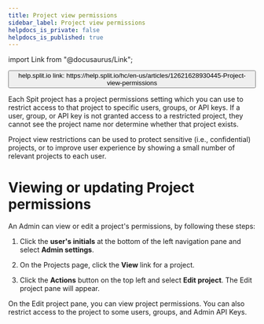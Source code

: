 ```yaml
---
title: Project view permissions
sidebar_label: Project view permissions
helpdocs_is_private: false
helpdocs_is_published: true
---
```


import Link from "@docusaurus/Link";

<p>
  <button style={{borderRadius:'8px', border:'1px', fontFamily:'Courier New', fontWeight:'800', textAlign:'left'}}> help.split.io link: https://help.split.io/hc/en-us/articles/12621628930445-Project-view-permissions </button>
</p>

Each Spit project has a project permissions setting which you can use to restrict access to that project to specific users, groups, or API keys. If a user, group, or API key is not granted access to a restricted project, they cannot see the project name nor determine whether that project exists. 

Project view restrictions can be used to protect sensitive (i.e., confidential) projects, or to improve user experience by showing a small number of relevant projects to each user.

# Viewing or updating Project permissions

An Admin can view or edit a project's permissions, by following these steps:

1. Click the **user's initials** at the bottom of the left navigation pane and select **Admin settings**.

2. On the Projects page, click the **View** link for a project.

3. Click the **Actions** button on the top left and select **Edit project**. The Edit project pane will appear.

On the Edit project pane, you can view project permissions. You can also restrict access to the project to some users, groups, and Admin API Keys.
